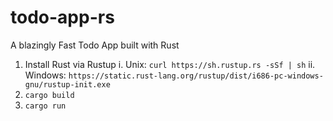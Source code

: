 # todo-app-rs
A blazingly Fast Todo App built with Rust

1. Install Rust via Rustup
    i. Unix: `curl https://sh.rustup.rs -sSf | sh`
    ii. Windows: `https://static.rust-lang.org/rustup/dist/i686-pc-windows-gnu/rustup-init.exe`
2. `cargo build`
3. `cargo run`

